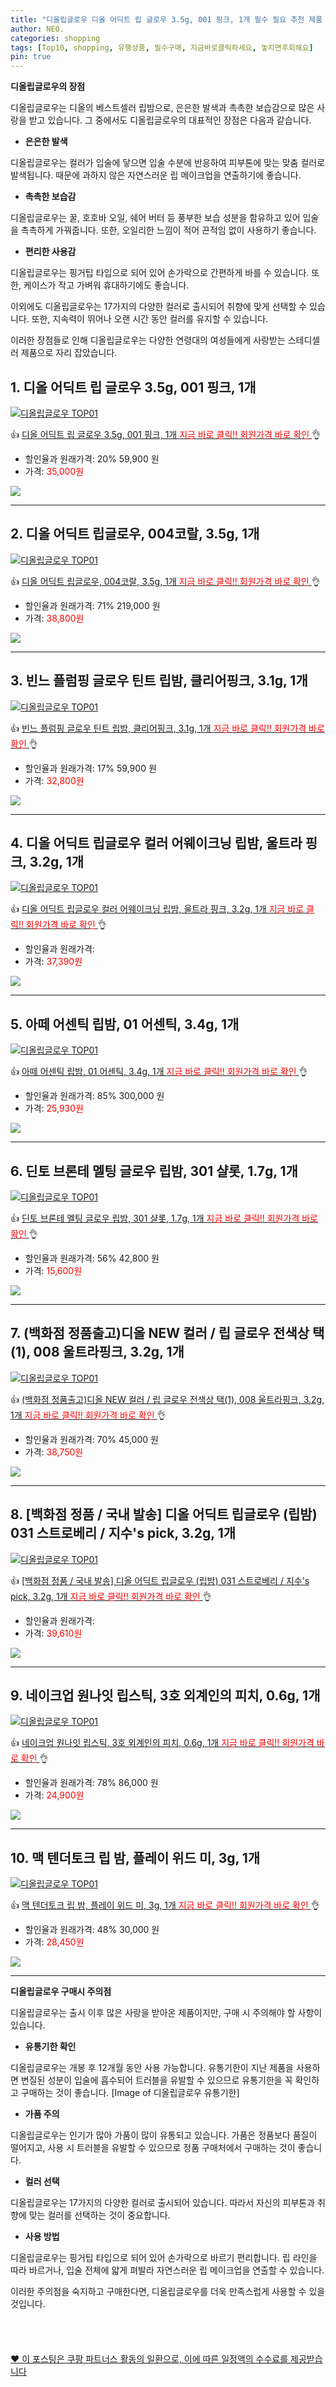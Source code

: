 ```yaml
---
title: "디올립글로우 디올 어딕트 립 글로우 3.5g, 001 핑크, 1개 필수 필요 추천 제품 비교 최저 가격 비교 장점 구매 후기 구매평"
author: NEO.
categories: shopping
tags: [Top10, shopping, 유행상품, 필수구매, 지금바로클릭하세요, 놓치면후회해요]
pin: true
---
```

**디올립글로우의 장점**

디올립글로우는 디올의 베스트셀러 립밤으로, 은은한 발색과 촉촉한 보습감으로 많은 사랑을 받고 있습니다. 그 중에서도 디올립글로우의 대표적인 장점은 다음과 같습니다.

* **은은한 발색**

디올립글로우는 컬러가 입술에 닿으면 입술 수분에 반응하여 피부톤에 맞는 맞춤 컬러로 발색됩니다. 때문에 과하지 않은 자연스러운 립 메이크업을 연출하기에 좋습니다.

* **촉촉한 보습감**

디올립글로우는 꿀, 호호바 오일, 쉐어 버터 등 풍부한 보습 성분을 함유하고 있어 입술을 촉촉하게 가꿔줍니다. 또한, 오일리한 느낌이 적어 끈적임 없이 사용하기 좋습니다.

* **편리한 사용감**

디올립글로우는 핑거팁 타입으로 되어 있어 손가락으로 간편하게 바를 수 있습니다. 또한, 케이스가 작고 가벼워 휴대하기에도 좋습니다.

이외에도 디올립글로우는 17가지의 다양한 컬러로 출시되어 취향에 맞게 선택할 수 있습니다. 또한, 지속력이 뛰어나 오랜 시간 동안 컬러를 유지할 수 있습니다.

이러한 장점들로 인해 디올립글로우는 다양한 연령대의 여성들에게 사랑받는 스테디셀러 제품으로 자리 잡았습니다.

   

## 1. 디올 어딕트 립 글로우 3.5g, 001 핑크, 1개

[![디올립글로우 TOP01](https://thumbnail6.coupangcdn.com/thumbnails/remote/490x490ex/image/vendor_inventory/f76a/6442083586f03669eb9f4991ec10b34b1dbdb339f43a97c191f8a1cde1aa.jpg)](https://link.coupang.com/re/AFFSDP?lptag=AF3617701&subid=GithubCoopas&pageKey=7759665782&traceid=V0-153&itemId=8939614363&vendorItemId=87112357490)


👍 [디올 어딕트 립 글로우 3.5g, 001 핑크, 1개 <font color=red> 지금 바로 클릭!! 회원가격 바로 확인 </font> ](https://link.coupang.com/re/AFFSDP?lptag=AF3617701&subid=GithubCoopas&pageKey=7759665782&traceid=V0-153&itemId=8939614363&vendorItemId=87112357490) 👌 


- 할인율과 원래가격: 20%  59,900   원
- 가격: <span style='color:red'>35,000원</span>

[![](/discount_price.png)](https://link.coupang.com/re/AFFSDP?lptag=AF3617701&subid=GithubCoopas&pageKey=7759665782&traceid=V0-153&itemId=8939614363&vendorItemId=87112357490)

---


   

## 2. 디올 어딕트 립글로우, 004코랄, 3.5g, 1개

[![디올립글로우 TOP01](https://thumbnail7.coupangcdn.com/thumbnails/remote/490x490ex/image/vendor_inventory/9d65/6a0e071bf10167f57687f4d0ab6b2c24d8903e954702b1e6cb093d9519c6.jpg)](https://link.coupang.com/re/AFFSDP?lptag=AF3617701&subid=GithubCoopas&pageKey=7759665782&traceid=V0-153&itemId=16432995823&vendorItemId=87112357495)


👍 [디올 어딕트 립글로우, 004코랄, 3.5g, 1개 <font color=red> 지금 바로 클릭!! 회원가격 바로 확인 </font> ](https://link.coupang.com/re/AFFSDP?lptag=AF3617701&subid=GithubCoopas&pageKey=7759665782&traceid=V0-153&itemId=16432995823&vendorItemId=87112357495) 👌 


- 할인율과 원래가격: 71%  219,000   원
- 가격: <span style='color:red'>38,800원</span>

[![](/discount_price.png)](https://link.coupang.com/re/AFFSDP?lptag=AF3617701&subid=GithubCoopas&pageKey=7759665782&traceid=V0-153&itemId=16432995823&vendorItemId=87112357495)

---


   

## 3. 빈느 플럼핑 글로우 틴트 립밤, 클리어핑크, 3.1g, 1개

[![디올립글로우 TOP01](https://thumbnail8.coupangcdn.com/thumbnails/remote/490x490ex/image/vendor_inventory/9f81/e1f6cdaee9b3f8d542191fd915ee6763309d9b07184f982060347dd4950a.jpg)](https://link.coupang.com/re/AFFSDP?lptag=AF3617701&subid=GithubCoopas&pageKey=7317776713&traceid=V0-153&itemId=18762031258&vendorItemId=87464478946)


👍 [빈느 플럼핑 글로우 틴트 립밤, 클리어핑크, 3.1g, 1개 <font color=red> 지금 바로 클릭!! 회원가격 바로 확인 </font> ](https://link.coupang.com/re/AFFSDP?lptag=AF3617701&subid=GithubCoopas&pageKey=7317776713&traceid=V0-153&itemId=18762031258&vendorItemId=87464478946) 👌 


- 할인율과 원래가격: 17%  59,900   원
- 가격: <span style='color:red'>32,800원</span>

[![](/discount_price.png)](https://link.coupang.com/re/AFFSDP?lptag=AF3617701&subid=GithubCoopas&pageKey=7317776713&traceid=V0-153&itemId=18762031258&vendorItemId=87464478946)

---


   

## 4. 디올 어딕트 립글로우 컬러 어웨이크닝 립밤, 울트라 핑크, 3.2g, 1개

[![디올립글로우 TOP01](https://thumbnail9.coupangcdn.com/thumbnails/remote/490x490ex/image/vendor_inventory/5b72/3262b82f775bbbcc62b07903e19e6a68cc0791c368362a875e18a4acb19a.jpg)](https://link.coupang.com/re/AFFSDP?lptag=AF3617701&subid=GithubCoopas&pageKey=7600086315&traceid=V0-153&itemId=20102654676&vendorItemId=87439038810)


👍 [디올 어딕트 립글로우 컬러 어웨이크닝 립밤, 울트라 핑크, 3.2g, 1개 <font color=red> 지금 바로 클릭!! 회원가격 바로 확인 </font> ](https://link.coupang.com/re/AFFSDP?lptag=AF3617701&subid=GithubCoopas&pageKey=7600086315&traceid=V0-153&itemId=20102654676&vendorItemId=87439038810) 👌 


- 할인율과 원래가격: 
- 가격: <span style='color:red'>37,390원</span>

[![](/discount_price.png)](https://link.coupang.com/re/AFFSDP?lptag=AF3617701&subid=GithubCoopas&pageKey=7600086315&traceid=V0-153&itemId=20102654676&vendorItemId=87439038810)

---


   

## 5. 아떼 어센틱 립밤, 01 어센틱, 3.4g, 1개

[![디올립글로우 TOP01](https://thumbnail6.coupangcdn.com/thumbnails/remote/490x490ex/image/retail/images/839707129477226-383efdb5-7f8b-4a3c-80a3-1db190b92730.jpg)](https://link.coupang.com/re/AFFSDP?lptag=AF3617701&subid=GithubCoopas&pageKey=7196380921&traceid=V0-153&itemId=18180123569&vendorItemId=85329162532)


👍 [아떼 어센틱 립밤, 01 어센틱, 3.4g, 1개 <font color=red> 지금 바로 클릭!! 회원가격 바로 확인 </font> ](https://link.coupang.com/re/AFFSDP?lptag=AF3617701&subid=GithubCoopas&pageKey=7196380921&traceid=V0-153&itemId=18180123569&vendorItemId=85329162532) 👌 


- 할인율과 원래가격: 85%  300,000   원
- 가격: <span style='color:red'>25,930원</span>

[![](/discount_price.png)](https://link.coupang.com/re/AFFSDP?lptag=AF3617701&subid=GithubCoopas&pageKey=7196380921&traceid=V0-153&itemId=18180123569&vendorItemId=85329162532)

---


   

## 6. 딘토 브론테 멜팅 글로우 립밤, 301 샬롯, 1.7g, 1개

[![디올립글로우 TOP01](https://thumbnail8.coupangcdn.com/thumbnails/remote/490x490ex/image/retail/images/2023/07/25/15/4/906b9cce-2339-4716-a049-0b3460cb406b.png)](https://link.coupang.com/re/AFFSDP?lptag=AF3617701&subid=GithubCoopas&pageKey=7488300081&traceid=V0-153&itemId=19576027449&vendorItemId=86683680774)


👍 [딘토 브론테 멜팅 글로우 립밤, 301 샬롯, 1.7g, 1개 <font color=red> 지금 바로 클릭!! 회원가격 바로 확인 </font> ](https://link.coupang.com/re/AFFSDP?lptag=AF3617701&subid=GithubCoopas&pageKey=7488300081&traceid=V0-153&itemId=19576027449&vendorItemId=86683680774) 👌 


- 할인율과 원래가격: 56%  42,800   원
- 가격: <span style='color:red'>15,600원</span>

[![](/discount_price.png)](https://link.coupang.com/re/AFFSDP?lptag=AF3617701&subid=GithubCoopas&pageKey=7488300081&traceid=V0-153&itemId=19576027449&vendorItemId=86683680774)

---


   

## 7. (백화점 정품출고)디올 NEW 컬러 / 립 글로우 전색상 택(1), 008 울트라핑크, 3.2g, 1개

[![디올립글로우 TOP01](https://thumbnail8.coupangcdn.com/thumbnails/remote/490x490ex/image/vendor_inventory/bae6/766d8b22c32b1e754c21ca7e49bc6fbcb9950cf6acb2b19b68976306c58a.jpg)](https://link.coupang.com/re/AFFSDP?lptag=AF3617701&subid=GithubCoopas&pageKey=7757958343&traceid=V0-153&itemId=20102654678&vendorItemId=87112357533)


👍 [(백화점 정품출고)디올 NEW 컬러 / 립 글로우 전색상 택(1), 008 울트라핑크, 3.2g, 1개 <font color=red> 지금 바로 클릭!! 회원가격 바로 확인 </font> ](https://link.coupang.com/re/AFFSDP?lptag=AF3617701&subid=GithubCoopas&pageKey=7757958343&traceid=V0-153&itemId=20102654678&vendorItemId=87112357533) 👌 


- 할인율과 원래가격: 70%  45,000   원
- 가격: <span style='color:red'>38,750원</span>

[![](/discount_price.png)](https://link.coupang.com/re/AFFSDP?lptag=AF3617701&subid=GithubCoopas&pageKey=7757958343&traceid=V0-153&itemId=20102654678&vendorItemId=87112357533)

---


   

## 8. [백화점 정품 / 국내 발송] 디올 어딕트 립글로우 (립밤) 031 스트로베리 / 지수's pick, 3.2g, 1개

[![디올립글로우 TOP01](https://thumbnail9.coupangcdn.com/thumbnails/remote/490x490ex/image/vendor_inventory/b01c/6cde4d88ad10599cb18cc4cd7a611cf96bef6f97eca0c2f63211f67c92db.jpg)](https://link.coupang.com/re/AFFSDP?lptag=AF3617701&subid=GithubCoopas&pageKey=7757919031&traceid=V0-153&itemId=20102654680&vendorItemId=87112357351)


👍 [[백화점 정품 / 국내 발송] 디올 어딕트 립글로우 (립밤) 031 스트로베리 / 지수's pick, 3.2g, 1개 <font color=red> 지금 바로 클릭!! 회원가격 바로 확인 </font> ](https://link.coupang.com/re/AFFSDP?lptag=AF3617701&subid=GithubCoopas&pageKey=7757919031&traceid=V0-153&itemId=20102654680&vendorItemId=87112357351) 👌 


- 할인율과 원래가격: 
- 가격: <span style='color:red'>39,610원</span>

[![](/discount_price.png)](https://link.coupang.com/re/AFFSDP?lptag=AF3617701&subid=GithubCoopas&pageKey=7757919031&traceid=V0-153&itemId=20102654680&vendorItemId=87112357351)

---


   

## 9. 네이크업 원나잇 립스틱, 3호 외계인의 피치, 0.6g, 1개

[![디올립글로우 TOP01](https://thumbnail10.coupangcdn.com/thumbnails/remote/490x490ex/image/vendor_inventory/0c54/f7781d43d6172162104af62b6bd0ad5a80b3b87d92629f22fc852b51b820.jpg)](https://link.coupang.com/re/AFFSDP?lptag=AF3617701&subid=GithubCoopas&pageKey=1747578200&traceid=V0-153&itemId=2976078519&vendorItemId=87769686914)


👍 [네이크업 원나잇 립스틱, 3호 외계인의 피치, 0.6g, 1개 <font color=red> 지금 바로 클릭!! 회원가격 바로 확인 </font> ](https://link.coupang.com/re/AFFSDP?lptag=AF3617701&subid=GithubCoopas&pageKey=1747578200&traceid=V0-153&itemId=2976078519&vendorItemId=87769686914) 👌 


- 할인율과 원래가격: 78%  86,000   원
- 가격: <span style='color:red'>24,900원</span>

[![](/discount_price.png)](https://link.coupang.com/re/AFFSDP?lptag=AF3617701&subid=GithubCoopas&pageKey=1747578200&traceid=V0-153&itemId=2976078519&vendorItemId=87769686914)

---


   

## 10. 맥 텐더토크 립 밤, 플레이 위드 미, 3g, 1개

[![디올립글로우 TOP01](https://thumbnail9.coupangcdn.com/thumbnails/remote/490x490ex/image/retail/images/3923322404533736-0771689b-9788-47ea-985d-66082eb25346.jpg)](https://link.coupang.com/re/AFFSDP?lptag=AF3617701&subid=GithubCoopas&pageKey=5829298628&traceid=V0-153&itemId=10082838529&vendorItemId=77365709885)


👍 [맥 텐더토크 립 밤, 플레이 위드 미, 3g, 1개 <font color=red> 지금 바로 클릭!! 회원가격 바로 확인 </font> ](https://link.coupang.com/re/AFFSDP?lptag=AF3617701&subid=GithubCoopas&pageKey=5829298628&traceid=V0-153&itemId=10082838529&vendorItemId=77365709885) 👌 


- 할인율과 원래가격: 48%  30,000   원
- 가격: <span style='color:red'>28,450원</span>

[![](/discount_price.png)](https://link.coupang.com/re/AFFSDP?lptag=AF3617701&subid=GithubCoopas&pageKey=5829298628&traceid=V0-153&itemId=10082838529&vendorItemId=77365709885)

---
**디올립글로우 구매시 주의점**

디올립글로우는 출시 이후 많은 사랑을 받아온 제품이지만, 구매 시 주의해야 할 사항이 있습니다.

* **유통기한 확인**

디올립글로우는 개봉 후 12개월 동안 사용 가능합니다. 유통기한이 지난 제품을 사용하면 변질된 성분이 입술에 흡수되어 트러블을 유발할 수 있으므로 유통기한을 꼭 확인하고 구매하는 것이 좋습니다.
[Image of 디올립글로우 유통기한]

* **가품 주의**

디올립글로우는 인기가 많아 가품이 많이 유통되고 있습니다. 가품은 정품보다 품질이 떨어지고, 사용 시 트러블을 유발할 수 있으므로 정품 구매처에서 구매하는 것이 좋습니다.

* **컬러 선택**

디올립글로우는 17가지의 다양한 컬러로 출시되어 있습니다. 따라서 자신의 피부톤과 취향에 맞는 컬러를 선택하는 것이 중요합니다.

* **사용 방법**

디올립글로우는 핑거팁 타입으로 되어 있어 손가락으로 바르기 편리합니다. 립 라인을 따라 바르거나, 입술 전체에 얇게 펴발라 자연스러운 립 메이크업을 연출할 수 있습니다.

이러한 주의점을 숙지하고 구매한다면, 디올립글로우를 더욱 만족스럽게 사용할 수 있을 것입니다.<br><br><br><br><br> [ ❤  이 포스팅은 쿠팡 파트너스 활동의 일환으로, 이에 따른 일정액의 수수료를 제공받습니다](https://link.coupang.com/a/bcEFyh)